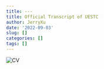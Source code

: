 ```yaml
---
title: ---
title: Official Transcript of UESTC
author: JerryXu
date: '2022-09-03'
slug: []
categories: []
tags: []
---
```

<img src="/./about_files/CV.jpg" alt="CV" title="CV"/>
